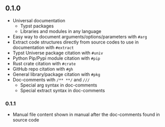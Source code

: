 ## 0.1.0

- Universal documentation
  - Typst packages
  - Libraries and modules in any language
- Easy way to document arguments/options/parameters with `#arg`
- Extract code structures directly from source codes to use in documentation
  with `#extract`
- Typst Universe package citation with `#univ`
- Python Pip/Pypi module citation with `#pip`
- Rust crate citation with `#crate`
- GitHub repo citation with `#gh`
- General library/package citation with `#pkg`
- Doc-comments with `/** **/` and `///`
  - Special arg syntax in doc-comments
  - Special extract syntax in doc-comments

### 0.1.1

- Manual file content shown in manual after the doc-comments found in source code
